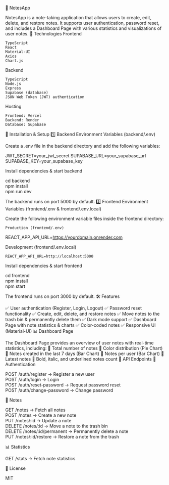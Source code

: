 📒 NotesApp

NotesApp is a note-taking application that allows users to create, edit, delete, and restore notes. It supports user authentication, password reset, and includes a Dashboard Page with various statistics and visualizations of user notes.
🚀 Technologies
Frontend

    TypeScript
    React
    Material-UI
    Axios
    Chart.js

Backend

    TypeScript
    Node.js
    Express
    Supabase (database)
    JSON Web Token (JWT) authentication

Hosting

    Frontend: Vercel
    Backend: Render
    Database: Supabase

🔧 Installation & Setup
1️⃣ Backend
Environment Variables (backend/.env)

Create a .env file in the backend directory and add the following variables:

JWT_SECRET=your_jwt_secret
SUPABASE_URL=your_supabase_url
SUPABASE_KEY=your_supabase_key

Install dependencies & start backend

cd backend  
npm install  
npm run dev  

The backend runs on port 5000 by default.
2️⃣ Frontend
Environment Variables (frontend/.env & frontend/.env.local)

Create the following environment variable files inside the frontend directory:

    Production (frontend/.env)

REACT_APP_API_URL=https://yourdomain.onrender.com

Development (frontend/.env.local)

    REACT_APP_API_URL=http://localhost:5000

Install dependencies & start frontend

cd frontend  
npm install  
npm start  

The frontend runs on port 3000 by default.
🛠 Features

✅ User authentication (Register, Login, Logout)
✅ Password reset functionality
✅ Create, edit, delete, and restore notes
✅ Move notes to the trash bin & permanently delete them
✅ Dark mode support
✅ Dashboard Page with note statistics & charts
✅ Color-coded notes
✅ Responsive UI (Material-UI)
📊 Dashboard Page

The Dashboard Page provides an overview of user notes with real-time statistics, including:
📌 Total number of notes
📌 Color distribution (Pie Chart)
📌 Notes created in the last 7 days (Bar Chart)
📌 Notes per user (Bar Chart)
📌 Latest notes
📌 Bold, italic, and underlined notes count
📜 API Endpoints
🔑 Authentication

POST /auth/register         → Register a new user  
POST /auth/login            → Login  
POST /auth/reset-password   → Request password reset  
POST /auth/change-password  → Change password  

📝 Notes

GET    /notes               → Fetch all notes  
POST   /notes               → Create a new note  
PUT    /notes/:id           → Update a note  
DELETE /notes/:id           → Move a note to the trash bin  
DELETE /notes/:id/permanent → Permanently delete a note  
PUT    /notes/:id/restore   → Restore a note from the trash  

📊 Statistics

GET /stats                 → Fetch note statistics  

📜 License

MIT
